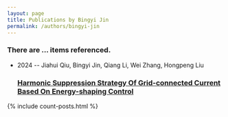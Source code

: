 ```yaml
---
layout: page
title: Publications by Bingyi Jin
permalink: /authors/bingyi-jin
---
```


<h3 id="number-posts">There are ... items referenced.</h3>
<ul class="post-list">
<li><span class='post-meta'>2024 -- Jiahui Qiu, Bingyi Jin, Qiang Li, Wei Zhang, Hongpeng Liu</span><h3><a class='post-link' href="{{ site.baseurl }}/harmonic-suppression-strategy-of-grid-connected-current-based-on-energy-shaping-control">Harmonic Suppression Strategy Of Grid-connected Current Based On Energy-shaping Control</a></h3></li>

</ul>
{% include count-posts.html %}
